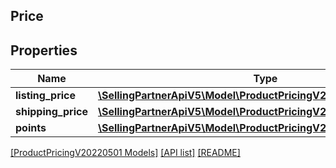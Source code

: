 ## Price

## Properties

Name | Type | Description | Notes
------------ | ------------- | ------------- | -------------
**listing_price** | [**\SellingPartnerApiV5\Model\ProductPricingV20220501\MoneyType**](MoneyType.md) |  |
**shipping_price** | [**\SellingPartnerApiV5\Model\ProductPricingV20220501\MoneyType**](MoneyType.md) |  | [optional]
**points** | [**\SellingPartnerApiV5\Model\ProductPricingV20220501\Points**](Points.md) |  | [optional]

[[ProductPricingV20220501 Models]](../) [[API list]](../../Api) [[README]](../../../README.md)
